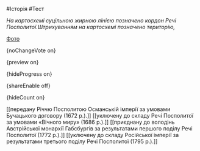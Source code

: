 #Історія #Тест

*На картосхемі суцільною жирною лінією позначено кордон Речі Посполитої.Штрихуванням на картосхемі позначено територію,*

[Фото](https://zno.osvita.ua//doc/images/znotest/66/6653/5_26.jpg)

{noChangeVote on}

{preview on}

{hideProgress on}

{shareEnable off}

{hideCount on}

[[передану Річчю Посполитою Османській імперії за умовами Бучацького договору (1672 р.).]]
[[уключену до складу Речі Посполитої за умовами «Вічного миру» (1686 р.).]]
[[приєднану до володінь Австрійської монархії Габсбургів за результатами першого поділу Речі Посполитої (1772 р.).]]
[[уключену до складу Російської імперії за результатами третього поділу Речі Посполитої (1795 р.).]]
